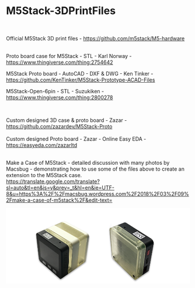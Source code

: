 # M5Stack-3DPrintFiles
<br />

Official M5Stack 3D print files  -  https://github.com/m5stack/M5-hardware  
<br />

Proto board case for M5Stack  -  STL  -  Karl Norway  -   https://www.thingiverse.com/thing:2754642
<br />

M5Stack Proto board  -  AutoCAD  -  DXF & DWG -  Ken Tinker  -  https://github.com/KenTinker/M5Stack-Prototype-ACAD-Files
<br />

M5Stack-Open-6pin  -  STL  -  Suzukiken  -  https://www.thingiverse.com/thing:2800278
<br />

<br />

Custom designed 3D case & proto board  -  Zazar  -  https://github.com/zazardev/M5Stack-Proto  
<br />
Custom designed Proto board  - Zazar  -  Online Easy EDA  -  https://easyeda.com/zazarltd
<br />
<br />

Make a Case of M5Stack  -  detailed discussion with many photos by Macsbug - demonstrating how to use some of the files above to create an extension to the M5Stack case. <br />
https://translate.google.com/translate?sl=auto&tl=en&js=y&prev=_t&hl=en&ie=UTF-8&u=https%3A%2F%2Fmacsbug.wordpress.com%2F2018%2F03%2F09%2Fmake-a-case-of-m5stack%2F&edit-text=
<br />

![](M5Stack-3DCase-Photo.PNG?raw=true)
